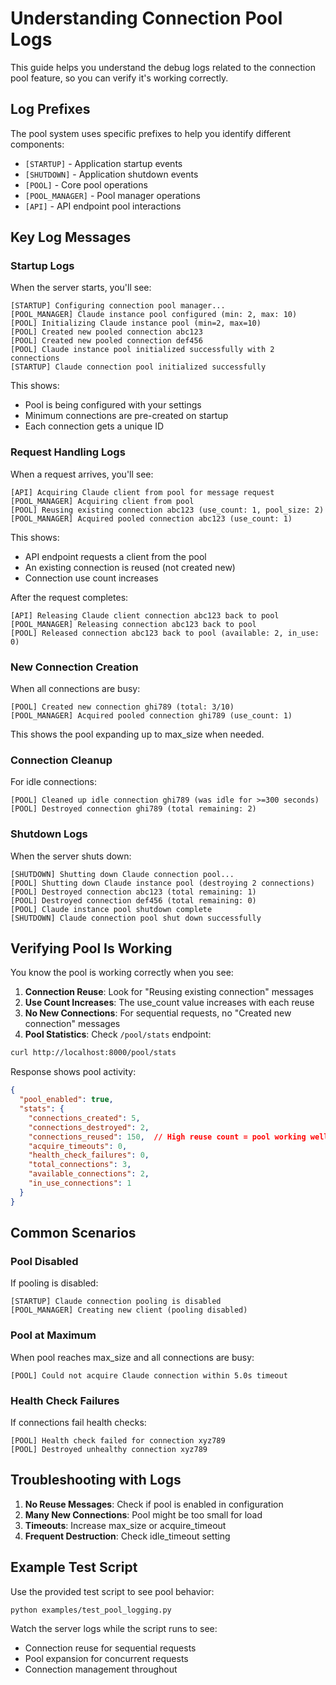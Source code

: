 # Understanding Connection Pool Logs

This guide helps you understand the debug logs related to the connection pool feature, so you can verify it's working correctly.

## Log Prefixes

The pool system uses specific prefixes to help you identify different components:

- `[STARTUP]` - Application startup events
- `[SHUTDOWN]` - Application shutdown events
- `[POOL]` - Core pool operations
- `[POOL_MANAGER]` - Pool manager operations
- `[API]` - API endpoint pool interactions

## Key Log Messages

### Startup Logs

When the server starts, you'll see:

```
[STARTUP] Configuring connection pool manager...
[POOL_MANAGER] Claude instance pool configured (min: 2, max: 10)
[POOL] Initializing Claude instance pool (min=2, max=10)
[POOL] Created new pooled connection abc123
[POOL] Created new pooled connection def456
[POOL] Claude instance pool initialized successfully with 2 connections
[STARTUP] Claude connection pool initialized successfully
```

This shows:
- Pool is being configured with your settings
- Minimum connections are pre-created on startup
- Each connection gets a unique ID

### Request Handling Logs

When a request arrives, you'll see:

```
[API] Acquiring Claude client from pool for message request
[POOL_MANAGER] Acquiring client from pool
[POOL] Reusing existing connection abc123 (use_count: 1, pool_size: 2)
[POOL_MANAGER] Acquired pooled connection abc123 (use_count: 1)
```

This shows:
- API endpoint requests a client from the pool
- An existing connection is reused (not created new)
- Connection use count increases

After the request completes:

```
[API] Releasing Claude client connection abc123 back to pool
[POOL_MANAGER] Releasing connection abc123 back to pool
[POOL] Released connection abc123 back to pool (available: 2, in_use: 0)
```

### New Connection Creation

When all connections are busy:

```
[POOL] Created new connection ghi789 (total: 3/10)
[POOL_MANAGER] Acquired pooled connection ghi789 (use_count: 1)
```

This shows the pool expanding up to max_size when needed.

### Connection Cleanup

For idle connections:

```
[POOL] Cleaned up idle connection ghi789 (was idle for >=300 seconds)
[POOL] Destroyed connection ghi789 (total remaining: 2)
```

### Shutdown Logs

When the server shuts down:

```
[SHUTDOWN] Shutting down Claude connection pool...
[POOL] Shutting down Claude instance pool (destroying 2 connections)
[POOL] Destroyed connection abc123 (total remaining: 1)
[POOL] Destroyed connection def456 (total remaining: 0)
[POOL] Claude instance pool shutdown complete
[SHUTDOWN] Claude connection pool shut down successfully
```

## Verifying Pool Is Working

You know the pool is working correctly when you see:

1. **Connection Reuse**: Look for "Reusing existing connection" messages
2. **Use Count Increases**: The use_count value increases with each reuse
3. **No New Connections**: For sequential requests, no "Created new connection" messages
4. **Pool Statistics**: Check `/pool/stats` endpoint:

```bash
curl http://localhost:8000/pool/stats
```

Response shows pool activity:
```json
{
  "pool_enabled": true,
  "stats": {
    "connections_created": 5,
    "connections_destroyed": 2,
    "connections_reused": 150,  // High reuse count = pool working well
    "acquire_timeouts": 0,
    "health_check_failures": 0,
    "total_connections": 3,
    "available_connections": 2,
    "in_use_connections": 1
  }
}
```

## Common Scenarios

### Pool Disabled

If pooling is disabled:
```
[STARTUP] Claude connection pooling is disabled
[POOL_MANAGER] Creating new client (pooling disabled)
```

### Pool at Maximum

When pool reaches max_size and all connections are busy:
```
[POOL] Could not acquire Claude connection within 5.0s timeout
```

### Health Check Failures

If connections fail health checks:
```
[POOL] Health check failed for connection xyz789
[POOL] Destroyed unhealthy connection xyz789
```

## Troubleshooting with Logs

1. **No Reuse Messages**: Check if pool is enabled in configuration
2. **Many New Connections**: Pool might be too small for load
3. **Timeouts**: Increase max_size or acquire_timeout
4. **Frequent Destruction**: Check idle_timeout setting

## Example Test Script

Use the provided test script to see pool behavior:

```bash
python examples/test_pool_logging.py
```

Watch the server logs while the script runs to see:
- Connection reuse for sequential requests
- Pool expansion for concurrent requests
- Connection management throughout